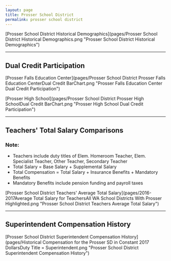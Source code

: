 ```yaml
---
layout: page
title: Prosser School District
permalink: prosser school district
---
```



[Prosser School District Historical Demographics](pages/Prosser School District Historical Demographics.png "Prosser School District Historical Demographics")

___

## Dual Credit Participation

[Prosser Falls Education Center](pages/Prosser School District Prosser Falls Education CenterDual Credit BarChart.png "Prosser Falls Education Center Dual Credit Participation")

[Prosser High School](pages/Prosser School District Prosser High SchoolDual Credit BarChart.png "Prosser High School Dual Credit Participation")


___

## Teachers' Total Salary Comparisons
### Note:
- Teachers include duty titles of Elem. Homeroom Teacher, Elem. Specialist Teacher, Other Teacher, Secondary Teacher
- Total Salary = Base Salary + Supplemental Salary
- Total Compensation = Total Salary + Insurance Benefits + Mandatory Benefits
- Mandatory Benefits include pension funding and payroll taxes

[Prosser School District Teachers' Average Total Salary](pages/2016-2017Average Total Salary for TeachersAll WA School Districts With Prosser Highlighted.png "Prosser School District Teachers Average Total Salary")


___

## Superintendent Compensation History

[Prosser School District Superintendent Compensation History](pages/Historical Compensation for the Prosser SD in Constant 2017 DollarsDuty Title = Superintendent.png "Prosser School District Superintendent Compensation History")

